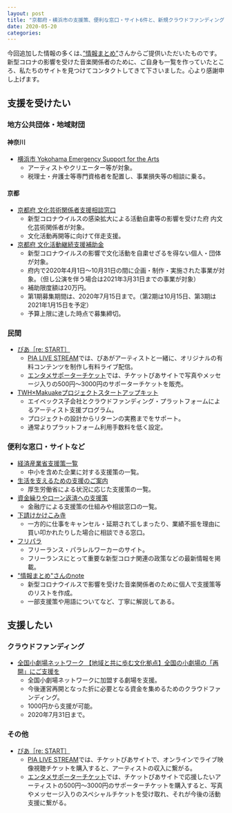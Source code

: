 ```yaml
---
layout: post
title: "京都府・横浜市の支援策、便利な窓口・サイト6件と、新規クラウドファンディングの情報等を追加しました"
date: 2020-05-20
categories:
---
```

今回追加した情報の多くは、[”情報まとめ”](https://note.com/music_news1)さんからご提供いただいたものです。新型コロナの影響を受けた音楽関係者のために、ご自身も一覧を作っていたところ、私たちのサイトを見つけてコンタクトしてきて下さいました。心より感謝申し上げます。

## 支援を受けたい
### 地方公共団体・地域財団
#### 神奈川
* [横浜市 Yokohama Emergency Support for the Arts](https://covid19.yafjp.org/yes/)
	* アーティストやクリエーター等が対象。	
	* 税理士・弁護士等専門資格者を配置し、事業損失等の相談に乗る。

#### 京都
* [京都府 文化芸術関係者支援相談窓口](https://www.kyoto-artsconsortium.jp/inquiry/)
	* 新型コロナウイルスの感染拡大による活動自粛等の影響を受けた府 内文化芸術関係者が対象。
	* 文化活動再開等に向けて伴走支援。
* [京都府 文化活動継続支援補助金](https://www.kyoto-artsconsortium.jp/system/wp-content/themes/kyoto-arts-tmp/dl/info_01.pdf)
	* 新型コロナウイルスの影響で文化活動を自粛せざるを得ない個人・団体が対象。
	* 府内で2020年4月1日〜10月31日の間に企画・制作・実施された事業が対象。（但し公演を伴う場合は2021年3月31日までの事業が対象）
	* 補助限度額は20万円。
	* 第1期募集期間は、2020年7月15日まで。（第2期は10月15日、第3期は2021年1月15日を予定）
	* 予算上限に達した時点で募集締切。

### 民間
* [ぴあ［re: START］](https://lp.p.pia.jp/restart/)
	* [PIA LIVE STREAM](https://w.pia.jp/t/pialivestream/)では、ぴあがアーティストと一緒に、オリジナルの有料コンテンツを制作し有料ライブ配信。
	* [エンタメサポーターチケット](https://w.pia.jp/t/supporterticket)では、チケットぴあサイトで写真やメッセージ入りの500円〜3000円のサポーターチケットを販売。
* [TWH×Makuakeプロジェクトスタートアップキット](https://prtimes.jp/main/html/rd/p/000000050.000036381.html)
	* エイベックス子会社とクラウドファンディング・プラットフォームによるアーティスト支援プログラム。
	* プロジェクトの設計からリターンの実務までをサポート。
	* 通常よりプラットフォーム利用手数料を低く設定。

### 便利な窓口・サイトなど
* [経済産業省支援策一覧](https://www.meti.go.jp/covid-19/)
	* 中小を含めた企業に対する支援策の一覧。
* [生活を支えるための支援のご案内](https://www.mhlw.go.jp/content/10900000/000622924.pdf)
	* 厚生労働省による状況に応じた支援策の一覧。
* [資金繰りやローン返済への支援策](http://hokuriku.mof.go.jp/content/000263457.pdf)
	* 金融庁による支援策の仕組みや相談窓口の一覧。
* [下請けかけこみ寺](https://www.chusho.meti.go.jp/keiei/torihiki/kakekomi.htm)
	* 一方的に仕事をキャンセル・延期されてしまったり、業績不振を理由に買い叩かれたりした場合に相談できる窓口。
* [フリパラ](https://blog.freelance-jp.org)
	* フリーランス・パラレルワーカーのサイト。
	* フリーランスにとって重要な新型コロナ関連の政策などの最新情報を掲載。
* ["情報まとめ"さんのnote](https://note.com/music_news1)
	* 新型コロナウイルスで影響を受けた音楽関係者のために個人で支援策等のリストを作成。
	* 一部支援策や用語についてなど、丁寧に解説してある。

## 支援したい
### クラウドファンディング
* [全国小劇場ネットワーク 【地域と共に歩む文化拠点】全国の小劇場の「再開」にご支援を](https://readyfor.jp/projects/shogekijo-network)
	* 全国小劇場ネットワークに加盟する劇場を支援。
	* 今後運営再開となった折に必要となる資金を集めるためのクラウドファンディング。
	* 1000円から支援が可能。
	* 2020年7月31日まで。
	
### その他
* [ぴあ［re: START］](https://lp.p.pia.jp/restart/)
	* [PIA LIVE STREAM](https://w.pia.jp/t/pialivestream/)では、チケットぴあサイトで、オンラインでライブ映像視聴チケットを購入すると、アーティストの収入に繋がる。
	* [エンタメサポーターチケット](https://w.pia.jp/t/supporterticket)では、チケットぴあサイトで応援したいアーティストの500円〜3000円のサポーターチケットを購入すると、写真やメッセージ入りのスペシャルチケットを受け取れ、それが今後の活動支援に繋がる。